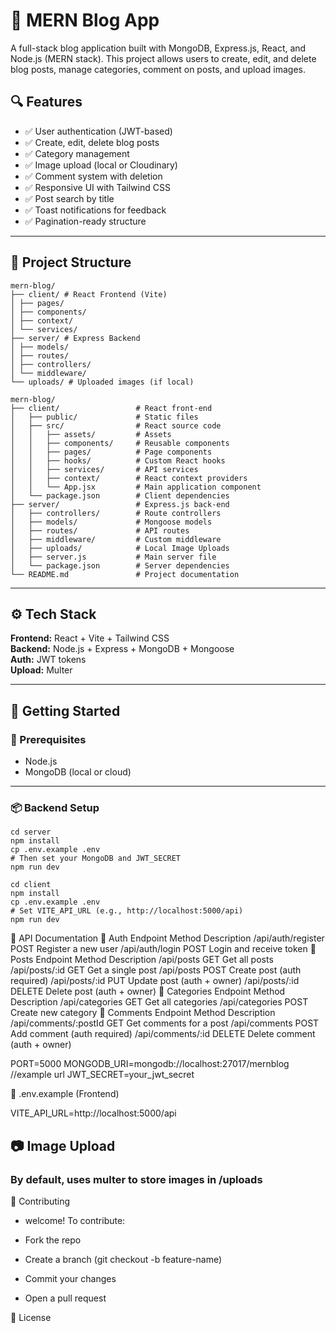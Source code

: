 # 📝 MERN Blog App

A full-stack blog application built with MongoDB, Express.js, React, and Node.js (MERN stack). This project allows users to create, edit, and delete blog posts, manage categories, comment on posts, and upload images.

## 🔍 Features

- ✅ User authentication (JWT-based)
- ✅ Create, edit, delete blog posts
- ✅ Category management
- ✅ Image upload (local or Cloudinary)
- ✅ Comment system with deletion
- ✅ Responsive UI with Tailwind CSS
- ✅ Post search by title
- ✅ Toast notifications for feedback
- ✅ Pagination-ready structure

---

## 📁 Project Structure
```
mern-blog/
├── client/ # React Frontend (Vite)
│ ├── pages/
│ ├── components/
│ ├── context/
│ └── services/
├── server/ # Express Backend
│ ├── models/
│ ├── routes/
│ ├── controllers/
│ └── middleware/
└── uploads/ # Uploaded images (if local)
```
```
mern-blog/
├── client/                 # React front-end
│   ├── public/             # Static files
│   ├── src/                # React source code
│   │   ├── assets/         # Assets
│   │   ├── components/     # Reusable components
│   │   ├── pages/          # Page components
│   │   ├── hooks/          # Custom React hooks
│   │   ├── services/       # API services
│   │   ├── context/        # React context providers
│   │   └── App.jsx         # Main application component
│   └── package.json        # Client dependencies
├── server/                 # Express.js back-end
│   ├── controllers/        # Route controllers
│   ├── models/             # Mongoose models
│   ├── routes/             # API routes
│   ├── middleware/         # Custom middleware
│   ├── uploads/            # Local Image Uploads
│   ├── server.js           # Main server file
│   └── package.json        # Server dependencies
└── README.md               # Project documentation
```
---
## ⚙️ Tech Stack

**Frontend:** React + Vite + Tailwind CSS  
**Backend:** Node.js + Express + MongoDB + Mongoose  
**Auth:** JWT tokens  
**Upload:** Multer  

---

## 🚀 Getting Started

### 🧩 Prerequisites

- Node.js
- MongoDB (local or cloud)

---

### 📦 Backend Setup

```
cd server
npm install
cp .env.example .env
# Then set your MongoDB and JWT_SECRET
npm run dev

cd client
npm install
cp .env.example .env
# Set VITE_API_URL (e.g., http://localhost:5000/api)
npm run dev
```
🧪 API Documentation
🔐 Auth
Endpoint	Method	Description
/api/auth/register	POST	Register a new user
/api/auth/login	POST	Login and receive token
📘 Posts
Endpoint	Method	Description
/api/posts	GET	Get all posts 
/api/posts/:id	GET	Get a single post
/api/posts	POST	Create post (auth required)
/api/posts/:id	PUT	Update post (auth + owner)
/api/posts/:id	DELETE	Delete post (auth + owner)
📁 Categories
Endpoint	Method	Description
/api/categories	GET	Get all categories
/api/categories	POST	Create new category
💬 Comments
Endpoint	Method	Description
/api/comments/:postId	GET	Get comments for a post
/api/comments	POST	Add comment (auth required)
/api/comments/:id	DELETE	Delete comment (auth + owner)


PORT=5000
MONGODB_URI=mongodb://localhost:27017/mernblog //example url
JWT_SECRET=your_jwt_secret

📄 .env.example (Frontend)

VITE_API_URL=http://localhost:5000/api

## 📷 Image Upload

### By default, uses multer to store images in /uploads


🙌 Contributing

- welcome! To contribute:

- Fork the repo

- Create a branch (git checkout -b feature-name)

- Commit your changes

- Open a pull request

📄 License